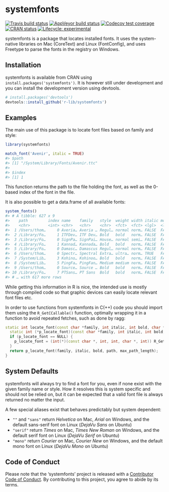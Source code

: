 
<!-- README.md is generated from README.Rmd. Please edit that file -->

# systemfonts

<!-- badges: start -->

[![Travis build
status](https://travis-ci.org/r-lib/systemfonts.svg?branch=master)](https://travis-ci.org/r-lib/systemfonts)
[![AppVeyor build
status](https://ci.appveyor.com/api/projects/status/github/r-lib/systemfonts?branch=master&svg=true)](https://ci.appveyor.com/project/thomasp85/systemfonts)
[![Codecov test
coverage](https://codecov.io/gh/r-lib/systemfonts/branch/master/graph/badge.svg)](https://codecov.io/gh/r-lib/systemfonts?branch=master)
[![CRAN
status](https://www.r-pkg.org/badges/version/systemfonts)](https://cran.r-project.org/package=systemfonts)
[![Lifecycle:
experimental](https://img.shields.io/badge/lifecycle-experimental-orange.svg)](https://www.tidyverse.org/lifecycle/#experimental)
<!-- badges: end -->

systemfonts is a package that locates installed fonts. It uses the
system-native libraries on Mac (CoreText) and Linux (FontConfig), and
uses Freetype to parse the fonts in the registry on Windows.

## Installation

systemfonts is available from CRAN using
`install.packages('systemfonts')`. It is however still under development
and you can install the development version using devtools.

``` r
# install.packages('devtools')
devtools::install_github('r-lib/systemfonts')
```

## Examples

The main use of this package is to locate font files based on family and
style:

``` r
library(systemfonts)

match_font('Avenir', italic = TRUE)
#> $path
#> [1] "/System/Library/Fonts/Avenir.ttc"
#> 
#> $index
#> [1] 1
```

This function returns the path to the file holding the font, as well as
the 0-based index of the font in the file.

It is also possible to get a data.frame of all available fonts:

``` r
system_fonts()
#> # A tibble: 627 x 9
#>    path         index name    family   style  weight width italic monospace
#>    <chr>        <int> <chr>   <chr>    <chr>  <fct>  <fct> <lgl>  <lgl>    
#>  1 /Users/thom…     0 Averia… Averia … Regul… normal norm… FALSE  FALSE    
#>  2 /Library/Fo…     1 ITFDev… ITF Dev… Bold   bold   norm… FALSE  FALSE    
#>  3 /Library/Fo…     0 SignPa… SignPai… House… normal semi… FALSE  FALSE    
#>  4 /Library/Fo…     1 Kannad… Kannada… Bold   bold   norm… FALSE  FALSE    
#>  5 /Library/Fo…     0 Damasc… Damascus Regul… normal norm… FALSE  FALSE    
#>  6 /Users/thom…     0 Spectr… Spectral Extra… ultra… norm… TRUE   FALSE    
#>  7 /System/Lib…     3 Kohino… Kohinoo… Bold   bold   norm… FALSE  FALSE    
#>  8 /System/Lib…     5 PingFa… PingFan… Medium medium norm… FALSE  FALSE    
#>  9 /Users/thom…     0 Source… Source … Bold   bold   norm… FALSE  FALSE    
#> 10 /Library/Fo…     7 PTSans… PT Sans  Bold   bold   norm… FALSE  FALSE    
#> # … with 617 more rows
```

While getting this information in R is nice, the intended use is mostly
through compiled code so that graphic devices can easily locate relevant
font files etc.

In order to use functions from systemfonts in C(++) code you should
import them using the `R_GetCCallable()` function, optimally wrapping it
in a function to avoid repeated fetches, such as done by
ragg:

``` cpp
static int locate_font(const char *family, int italic, int bold, char *path, int max_path_length) {
  static int (*p_locate_font)(const char *family, int italic, int bold, char *path, int max_path_length) = NULL;
  if (p_locate_font == NULL) {
    p_locate_font = (int(*)(const char *, int, int, char *, int)) R_GetCCallable("systemfonts", "locate_font");
  }
  return p_locate_font(family, italic, bold, path, max_path_length);
}
```

## System Defaults

systemfonts will always try to find a font for you, even if none exist
with the given family name or style. How it resolves this is system
specific and should not be relied on, but it can be expected that a
valid font file is always returned no matter the input.

A few special aliases exist that behaves predictably but system
dependent:

  - `""` and `"sans"` return *Helvetica* on Mac, *Arial* on Windows, and
    the default sans-serif font on Linux (*DejaVu Sans* on Ubuntu)
  - `"serif"` return *Times* on Mac, *Times New Roman* on Windows, and
    the default serif font on Linux (*DejaVu Serif* on Ubuntu)
  - `"mono"` return *Courier* on Mac, *Courier New* on Windows, and the
    default mono font on Linux (*DejaVu Mono* on Ubuntu)

## Code of Conduct

Please note that the ‘systemfonts’ project is released with a
[Contributor Code of
Conduct](https://github.com/r-lib/systemfonts/blob/master/CODE_OF_CONDUCT.md).
By contributing to this project, you agree to abide by its terms.
